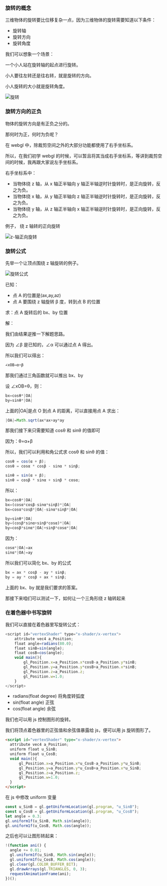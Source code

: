 ### 旋转的概念

三维物体的旋转要比位移复杂一点，因为三维物体的旋转需要知道以下条件：

- 旋转轴
- 旋转方向
- 旋转角度

我们可以想象一个场景：

一个小人站在旋转轴的起点进行旋转。

小人要往左转还是往右转，就是旋转的方向。

小人旋转的大小就是旋转角度。

![旋转](./img/rotate.gif)

### 旋转方向的正负

物体的旋转方向是有正负之分的。

那何时为正，何时为负呢？

在 webgl 中，除裁剪空间之外的大部分功能都使用了右手坐标系。

所以，在我们初学 webgl 的时候，可以暂且将其当成右手坐标系，等讲到裁剪空间的时候，我再跟大家说左手坐标系。

右手坐标系中：

- 当物体绕 z 轴，从 x 轴正半轴向 y 轴正半轴逆时针旋转时，是正向旋转，反之为负。
- 当物体绕 x 轴，从 y 轴正半轴向 z 轴正半轴逆时针旋转时，是正向旋转，反之为负。
- 当物体绕 y 轴，从 z 轴正半轴向 x 轴正半轴逆时针旋转时，是正向旋转，反之为负。

例子， 绕 z 轴转的正向旋转

![z-轴正向旋转](./img/roatate-plus.gif)

### 旋转公式

先举一个让顶点围绕 z 轴旋转的例子。

![旋转公式](./img/formula-rotate.png)

已知：

- 点 A 的位置是(ax,ay,az)
- 点 A 要围绕 z 轴旋转 β 度，转到点 B 的位置

求：点 A 旋转后的 bx、by 位置

解：

我们由结果逆推一下解题思路。

因为 ∠β 是已知的，∠α 可以通过点 A 得出。

所以我们可以得出：

```js
∠xOB=α+β
```

那我们通过三角函数就可以推出 bx、by

设 ∠xOB=θ，则：

```js
bx=cosθ*|OA|
by=sinθ*|OA|
```

上面的|OA|是点 O 到点 A 的距离，可以直接用点 A 求出：

```js
|OA|=Math.sqrt(ax*ax+ay*ay
```

那我们接下来只需要知道 cosθ 和 sinθ 的值即可

因为：θ=α+β

所以，我们可以利用和角公式求 cosθ 和 sinθ 的值：

```js
cosθ = cos(α + β);
cosθ = cosα * cosβ - sinα * sinβ;
```

```js
sinθ = sin(α + β);
sinθ = cosβ * sinα + sinβ * cosα;
```

所以：

```js
bx=cosθ*|OA|
bx=(cosα*cosβ-sinα*sinβ)*|OA|
bx=cosα*cosβ*|OA|-sinα*sinβ*|OA|
```

```js
by=sinθ*|OA|
by=(cosβ*sinα+sinβ*cosα)*|OA|
by=cosβ*sinα*|OA|+sinβ*cosα*|OA|
```

因为：

```js
cosα*|OA|=ax
sinα*|OA|=ay
```

所以我们可以简化 bx、by 的公式

```js
bx = ax * cosβ - ay * sinβ;
by = ay * cosβ + ax * sinβ;
```

上面的 bx、by 就是我们要求的答案。

那接下来咱们可以测试一下，如何让一个三角形绕 z 轴转起来

### 在着色器中书写旋转

我们可以直接在着色器里写旋转公式：

```js
<script id="vertexShader" type="x-shader/x-vertex">
    attribute vec4 a_Position;
    float angle=radians(80.0);
    float sinB=sin(angle);
    float cosB=cos(angle);
    void main(){
        gl_Position.x=a_Position.x*cosB-a_Position.y*sinB;
        gl_Position.y=a_Position.y*cosB+a_Position.x*sinB;
        gl_Position.z=a_Position.z;
        gl_Position.w=1.0;
    }
</script>
```

- radians(float degree) 将角度转弧度
- sin(float angle) 正弦
- cos(float angle) 余弦

我们也可以用 js 控制图形的旋转。

我们将顶点着色器里的正弦值和余弦值暴露给 js，便可以用 js 旋转图形了。

```html
<script id="vertexShader" type="x-shader/x-vertex">
  attribute vec4 a_Position;
  uniform float u_SinB;
  uniform float u_CosB;
  void main(){
      gl_Position.x=a_Position.x*u_CosB-a_Position.y*u_SinB;
      gl_Position.y=a_Position.y*u_CosB+a_Position.x*u_SinB;
      gl_Position.z=a_Position.z;
      gl_Position.w=1.0;
  }
</script>
```

在 js 中修改 uniform 变量

```js
const u_SinB = gl.getUniformLocation(gl.program, "u_SinB");
const u_CosB = gl.getUniformLocation(gl.program, "u_CosB");
let angle = 0.3;
gl.uniform1f(u_SinB, Math.sin(angle));
gl.uniform1f(u_CosB, Math.cos(angle));
```

之后也可以让图形转起来：

```js
!(function ani() {
  angle += 0.01;
  gl.uniform1f(u_SinB, Math.sin(angle));
  gl.uniform1f(u_CosB, Math.cos(angle));
  gl.clear(gl.COLOR_BUFFER_BIT);
  gl.drawArrays(gl.TRIANGLES, 0, 3);
  requestAnimationFrame(ani);
})();
```
